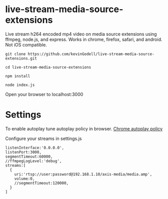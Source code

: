 # live-stream-media-source-extensions
Live stream h264 encoded mp4 video on media source extensions using ffmpeg, node.js, and express. Works in chrome, firefox, safari, and android. Not iOS compatible.

```
git clone https://github.com/kevinGodell/live-stream-media-source-extensions.git

cd live-stream-media-source-extensions

npm install

node index.js
```

Open your browser to localhost:3000

# Settings

To enable autoplay tune autoplay policy in browser.
[Chrome autoplay policy](chrome://flags/#autoplay-policy)

Configure your streams in settings.js
```
listenInterface:'0.0.0.0',
listenPort:3000,
segmentTimeout:60000,
//ffmpegLogLevel:'debug',
streams:[
  {
    uri:'rtsp://user:password@192.168.1.10/axis-media/media.amp',
    volume:0,
    //segmentTimeout:120000,
  }
]
```
